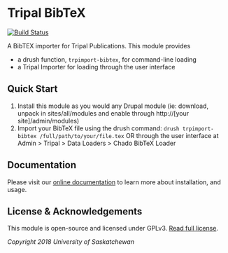 # Tripal BibTeX

[![Build Status](https://travis-ci.org/UofS-Pulse-Binfo/tripal_bibtex.svg?branch=7.x-3.x)](https://travis-ci.org/UofS-Pulse-Binfo/tripal_bibtex)

A BibTEX importer for Tripal Publications. This module provides 
 - a drush function, `trpimport-bibtex`, for command-line loading
 - a Tripal Importer for loading through the user interface

## Quick Start

1. Install this module as you would any Drupal module (ie: download, unpack in sites/all/modules and enable through http://[your site]/admin/modules)
2. Import your BibTeX file using the drush command: `drush trpimport-bibtex /full/path/to/your/file.tex` OR through the user interface at Admin > Tripal > Data Loaders > Chado BibTeX Loader

## Documentation

Please visit our [online documentation](https://tripal-bibtex.readthedocs.io/en/latest/) to learn more about installation, and usage.

## License & Acknowledgements

This module is open-source and licensed under GPLv3. [Read full license](https://github.com/UofS-Pulse-Binfo/tripal_bibtex/blob/7.x-3.x/LICENSE.txt).

_Copyright 2018 University of Saskatchewan_
